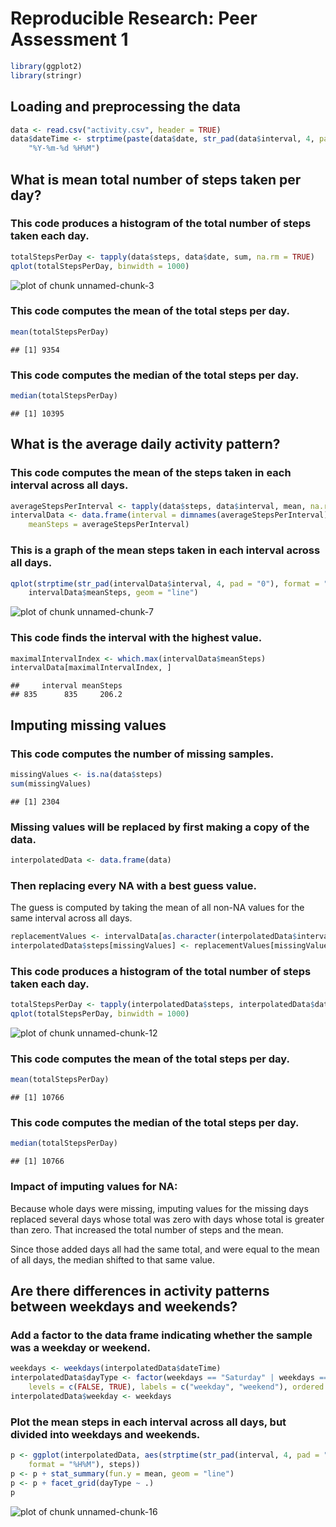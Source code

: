 # Reproducible Research: Peer Assessment 1


```r
library(ggplot2)
library(stringr)
```


## Loading and preprocessing the data


```r
data <- read.csv("activity.csv", header = TRUE)
data$dateTime <- strptime(paste(data$date, str_pad(data$interval, 4, pad = "0")), 
    "%Y-%m-%d %H%M")
```



## What is mean total number of steps taken per day?

### This code produces a histogram of the total number of steps taken each day.


```r
totalStepsPerDay <- tapply(data$steps, data$date, sum, na.rm = TRUE)
qplot(totalStepsPerDay, binwidth = 1000)
```

![plot of chunk unnamed-chunk-3](figure/unnamed-chunk-3.png) 


### This code computes the mean of the total steps per day.


```r
mean(totalStepsPerDay)
```

```
## [1] 9354
```


### This code computes the median of the total steps per day.


```r
median(totalStepsPerDay)
```

```
## [1] 10395
```


## What is the average daily activity pattern?

### This code computes the mean of the steps taken in each interval across all days.


```r
averageStepsPerInterval <- tapply(data$steps, data$interval, mean, na.rm = TRUE)
intervalData <- data.frame(interval = dimnames(averageStepsPerInterval)[[1]], 
    meanSteps = averageStepsPerInterval)
```


### This is a graph of the mean steps taken in each interval across all days.


```r
qplot(strptime(str_pad(intervalData$interval, 4, pad = "0"), format = "%H%M"), 
    intervalData$meanSteps, geom = "line")
```

![plot of chunk unnamed-chunk-7](figure/unnamed-chunk-7.png) 


### This code finds the interval with the highest value.


```r
maximalIntervalIndex <- which.max(intervalData$meanSteps)
intervalData[maximalIntervalIndex, ]
```

```
##     interval meanSteps
## 835      835     206.2
```


## Imputing missing values

### This code computes the number of missing samples.


```r
missingValues <- is.na(data$steps)
sum(missingValues)
```

```
## [1] 2304
```


### Missing values will be replaced by first making a copy of the data.


```r
interpolatedData <- data.frame(data)
```


### Then replacing every NA with a best guess value.

The guess is computed by taking the mean of all non-NA values for the same interval across all days.


```r
replacementValues <- intervalData[as.character(interpolatedData$interval), 2]
interpolatedData$steps[missingValues] <- replacementValues[missingValues]
```


### This code produces a histogram of the total number of steps taken each day.


```r
totalStepsPerDay <- tapply(interpolatedData$steps, interpolatedData$date, sum)
qplot(totalStepsPerDay, binwidth = 1000)
```

![plot of chunk unnamed-chunk-12](figure/unnamed-chunk-12.png) 


### This code computes the mean of the total steps per day.


```r
mean(totalStepsPerDay)
```

```
## [1] 10766
```


### This code computes the median of the total steps per day.


```r
median(totalStepsPerDay)
```

```
## [1] 10766
```


### Impact of imputing values for NA:

Because whole days were missing, imputing values for the missing days replaced several days whose total was zero with days whose total is greater than zero. That increased the total number of steps and the mean.

Since those added days all had the same total, and were equal to the mean of all days, the median shifted to that same value.

## Are there differences in activity patterns between weekdays and weekends?

### Add a factor to the data frame indicating whether the sample was a weekday or weekend.


```r
weekdays <- weekdays(interpolatedData$dateTime)
interpolatedData$dayType <- factor(weekdays == "Saturday" | weekdays == "Sunday", 
    levels = c(FALSE, TRUE), labels = c("weekday", "weekend"), ordered = TRUE)
interpolatedData$weekday <- weekdays
```


### Plot the mean steps in each interval across all days, but divided into weekdays and weekends.


```r
p <- ggplot(interpolatedData, aes(strptime(str_pad(interval, 4, pad = "0"), 
    format = "%H%M"), steps))
p <- p + stat_summary(fun.y = mean, geom = "line")
p <- p + facet_grid(dayType ~ .)
p
```

![plot of chunk unnamed-chunk-16](figure/unnamed-chunk-16.png) 

